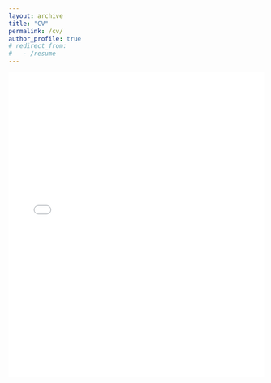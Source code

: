 ```yaml
---
layout: archive
title: "CV"
permalink: /cv/
author_profile: true
# redirect_from:
#   - /resume
---
```


<iframe src="/files/Wenda Xu - resume_robotics.pdf" width="100%" height="600" frameborder="no" border="0" marginwidth="0" marginheight="0"></iframe>

